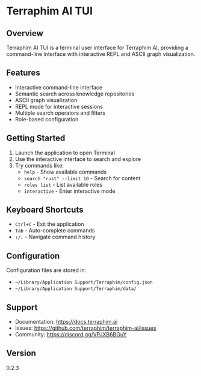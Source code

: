 # Terraphim AI TUI

## Overview
Terraphim AI TUI is a terminal user interface for Terraphim AI, providing a command-line interface with interactive REPL and ASCII graph visualization.

## Features
- Interactive command-line interface
- Semantic search across knowledge repositories
- ASCII graph visualization
- REPL mode for interactive sessions
- Multiple search operators and filters
- Role-based configuration

## Getting Started
1. Launch the application to open Terminal
2. Use the interactive interface to search and explore
3. Try commands like:
   - `help` - Show available commands
   - `search "rust" --limit 10` - Search for content
   - `roles list` - List available roles
   - `interactive` - Enter interactive mode

## Keyboard Shortcuts
- `Ctrl+C` - Exit the application
- `Tab` - Auto-complete commands
- `↑/↓` - Navigate command history

## Configuration
Configuration files are stored in:
- `~/Library/Application Support/Terraphim/config.json`
- `~/Library/Application Support/Terraphim/data/`

## Support
- Documentation: https://docs.terraphim.ai
- Issues: https://github.com/terraphim/terraphim-ai/issues
- Community: https://discord.gg/VPJXB6BGuY

## Version
0.2.3
